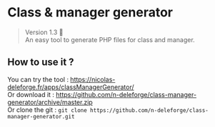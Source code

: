 # Class & manager generator

> Version 1.3 :memo:  
> An easy tool to generate PHP files for class and manager.

## How to use it ?

You can try the tool : https://nicolas-deleforge.fr/apps/classManagerGenerator/  
Or download it : https://github.com/n-deleforge/class-manager-generator/archive/master.zip  
Or clone the git : ```git clone https://github.com/n-deleforge/class-manager-generator.git```
